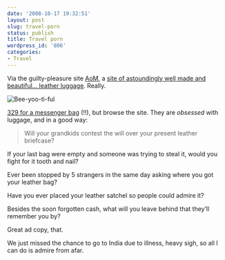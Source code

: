 ```yaml
---
date: '2008-10-17 19:32:51'
layout: post
slug: travel-porn
status: publish
title: Travel porn
wordpress_id: '806'
categories:
- Travel
---
```


Via the guilty-pleasure site [AoM](http://artofmanliness.com/2008/10/16/how-to-pack-a-bag-when-traveling/), a [site of astoundingly well made and beautiful... leather luggage](http://www.saddlebackleather.com/). Really.

![Bee-yoo-ti-ful](http://www.phfactor.net/wp-pics/prague.jpg)

[329 for a messenger bag](http://www.SaddleBackLeather.com/store/scripts/prodView.asp?idproduct=46) (!!), but browse the site. They are _obsessed_ with luggage, and in a good way:


> Will your grandkids contest the will over your present leather briefcase?

If your last bag were empty and someone was trying to steal it, would you fight for it tooth and nail?

Ever been stopped by 5 strangers in the same day asking where you got your leather bag?

Have you ever placed your leather satchel so people could admire it?

Besides the soon forgotten cash, what will you leave behind that they’ll remember you by?


Great ad copy, that.

We just missed the chance to go to India due to illness, heavy sigh, so all I can do is admire from afar.
